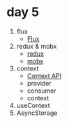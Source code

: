 # day 5

1. flux
    - [Flux](http://webframeworks.kr/tutorials/react/flux/)
1. redux & mobx
    - [redux](https://redux.js.org/)
    - [mobx](https://github.com/mobxjs/mobx)
1. context
    - [Context API](https://ja.reactjs.org/docs/context.html)
    - provider
    - consumer
    - context
1. useContext
1. AsyncStorage